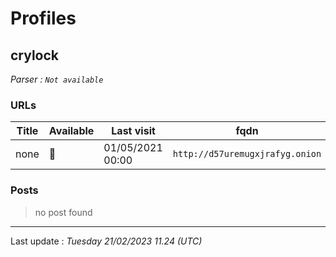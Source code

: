 # Profiles

## **crylock**

> 

_Parser : `Not available`_

### URLs
| Title | Available | Last visit | fqdn | Screenshot 
|---|---|---|---|---|
| none | 🔴 | 01/05/2021 00:00 | `http://d57uremugxjrafyg.onion` | ❌ | 

### Posts

> no post found


 --- 


Last update : _Tuesday 21/02/2023 11.24 (UTC)_
